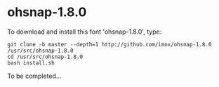 # ohsnap-1.8.0

To download and install this font \'ohsnap-1.8.0\', type:

```
git clone -b master --depth=1 http://github.com/imnx/ohsnap-1.8.0 /usr/src/ohsnap-1.8.0
cd /usr/src/ohsnap-1.8.0
bash install.sh
```

To be completed...
